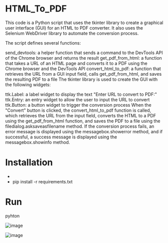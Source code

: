 # HTML_To_PDF
This code is a Python script that uses the tkinter library to create a graphical user interface (GUI) for an HTML to PDF converter. It also uses the Selenium WebDriver library to automate the conversion process.

The script defines several functions:

send_devtools: a helper function that sends a command to the DevTools API of the Chrome browser and returns the result
get_pdf_from_html: a function that takes a URL of an HTML page and converts it to a PDF using the Chrome browser and the DevTools API
convert_html_to_pdf: a function that retrieves the URL from a GUI input field, calls get_pdf_from_html, and saves the resulting PDF to a file
The tkinter library is used to create the GUI with the following widgets:

ttk.Label: a label widget to display the text "Enter URL to convert to PDF:"
ttk.Entry: an entry widget to allow the user to input the URL to convert
ttk.Button: a button widget to trigger the conversion process
When the "Convert" button is clicked, the convert_html_to_pdf function is called, which retrieves the URL from the input field, converts the HTML to a PDF using the get_pdf_from_html function, and saves the PDF to a file using the filedialog.asksaveasfilename method. If the conversion process fails, an error message is displayed using the messagebox.showerror method, and if successful, a success message is displayed using the messagebox.showinfo method.

# Installation
-
- pip install -r requirements.txt

# Run

pyhton 

![image](https://user-images.githubusercontent.com/125226131/236208515-7b0b5b4f-f673-4dfb-bb7d-7288f13a9fc1.png)

![image](https://user-images.githubusercontent.com/125226131/236208839-cef2829d-327a-4c21-b3eb-059ba82d1f0f.png)

